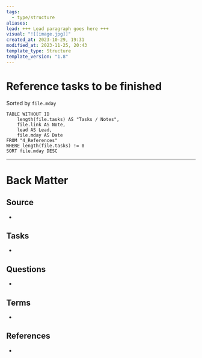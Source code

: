 ```yaml
---
tags:
  - type/structure
aliases: 
lead: +++ Lead paragraph goes here +++
visual: "![[image.jpg]]"
created_at: 2023-10-29, 19:31
modified_at: 2023-11-25, 20:43
template_type: Structure
template_version: "1.8"
---
```


# Reference tasks to be finished

<!-- Main STRUCTURE of my content -->
Sorted by `file.mday`
```dataview
TABLE WITHOUT ID
	length(file.tasks) AS "Tasks / Notes",
	file.link AS Note,
	lead AS Lead,
	file.mday AS Date
FROM "4_References" 
WHERE length(file.tasks) != 0
SORT file.mday DESC
```


---
# Back Matter
## Source
<!-- Always keep a link to the source. --> 
- 

## Tasks
<!-- What remains to be done with this note? --> 
- 

## Questions
<!-- What remains for you to consider? --> 
- 

## Terms
<!-- Links to definition pages -->
- 

## References
<!-- Links to pages not referenced in the content -->
- 
